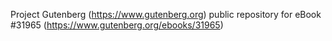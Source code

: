 Project Gutenberg (https://www.gutenberg.org) public repository for eBook #31965 (https://www.gutenberg.org/ebooks/31965)
